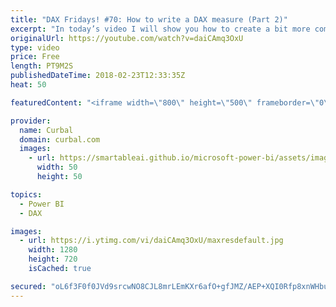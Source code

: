 ```yaml
---
title: "DAX Fridays! #70: How to write a DAX measure (Part 2)"
excerpt: "In today’s video I will show you how to create a bit more complex calculation using DAX. We will calculate the average number of categories per customers.   In Part one, we will calculate it using Summarize, and then summarize and addcolumns and finally, summarize and addcolumns and calculate to get"
originalUrl: https://youtube.com/watch?v=daiCAmq3OxU
type: video
price: Free
length: PT9M2S
publishedDateTime: 2018-02-23T12:33:35Z
heat: 50

featuredContent: "<iframe width=\"800\" height=\"500\" frameborder=\"0\" src=\"https://www.youtube.com/embed/daiCAmq3OxU\" allow=\"accelerometer; autoplay; encrypted-media; gyroscope; picture-in-picture\" allowfullscreen></iframe>"

provider:
  name: Curbal
  domain: curbal.com
  images:
    - url: https://smartableai.github.io/microsoft-power-bi/assets/images/organizations/curbal.com-50x50.jpg
      width: 50
      height: 50

topics:
  - Power BI
  - DAX

images:
  - url: https://i.ytimg.com/vi/daiCAmq3OxU/maxresdefault.jpg
    width: 1280
    height: 720
    isCached: true

secured: "oL6f3F0f0JVd9srcwNO8CJL8mrLEmKXr6afO+gfJMZ/AEP+XQI0Rfp8xnWHbue6hhynSYRvAXVwxVrsz20KTyTVFHhqoLYiLX1kuzNXOs2PVoVkDvELePvLY9vYtzBvgufilXJbQJ99KrMNPx4821EEzHrAy1nETjdA0MTDzp97ZIBfQh+0myCKZVH4LTu3ZmIrDMGGZvXnV52m53HmxjU7r+YXi7kiH1mGjujflUTYVO8jFnbtXrHzx3ZKESYDy0xY/D33vOPGObHTQCZ9lSCKMsocjTQl6AvNZzmAmAIS8QjZEzPSuFeW70xxJc28qv+REQUkFGTXWS3fAbuUkPVEYUJeJTwa0TiYVIwHsgK97xfv4Vim57CvNGETMPh3sSuJw8eZONnwnXzSoxe3vRLuLwXFWiGhihL0cPahgrWQ=;a2YcH/GyemJL8sLQPff36A=="
---
```


